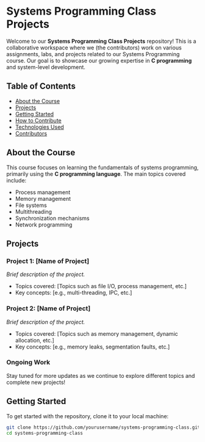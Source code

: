 # Systems Programming Class Projects

Welcome to our **Systems Programming Class Projects** repository! This is a collaborative workspace where we (the contributors) work on various assignments, labs, and projects related to our Systems Programming course. Our goal is to showcase our growing expertise in **C programming** and system-level development.

## Table of Contents

- [About the Course](#about-the-course)
- [Projects](#projects)
- [Getting Started](#getting-started)
- [How to Contribute](#how-to-contribute)
- [Technologies Used](#technologies-used)
- [Contributors](#contributors)

## About the Course

This course focuses on learning the fundamentals of systems programming, primarily using the **C programming language**. The main topics covered include:
- Process management
- Memory management
- File systems
- Multithreading
- Synchronization mechanisms
- Network programming

## Projects

### Project 1: [Name of Project]
*Brief description of the project.*
- Topics covered: [Topics such as file I/O, process management, etc.]
- Key concepts: [e.g., multi-threading, IPC, etc.]

### Project 2: [Name of Project]
*Brief description of the project.*
- Topics covered: [Topics such as memory management, dynamic allocation, etc.]
- Key concepts: [e.g., memory leaks, segmentation faults, etc.]

### Ongoing Work
Stay tuned for more updates as we continue to explore different topics and complete new projects!

## Getting Started

To get started with the repository, clone it to your local machine:

```bash
git clone https://github.com/yourusername/systems-programming-class.git
cd systems-programming-class
